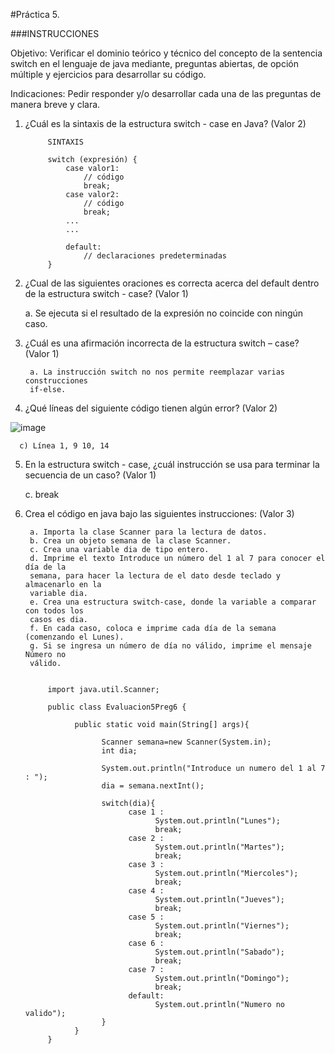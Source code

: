 #Práctica 5.

###INSTRUCCIONES

Objetivo: Verificar el dominio teórico y técnico del concepto de la sentencia switch
en el lenguaje de java mediante, preguntas abiertas, de opción múltiple y ejercicios para
desarrollar su código.

Indicaciones: Pedir responder y/o desarrollar cada una de las preguntas de manera
breve y clara.

1. ¿Cuál es la sintaxis de la estructura switch - case en Java? (Valor 2)

            SINTAXIS

            switch (expresión) {
                case valor1:
                    // código
                    break;
                case valor2:
                    // código
                    break;
                ...
                ...

                default:
                    // declaraciones predeterminadas
            }



2. ¿Cual de las siguientes oraciones es correcta acerca del default dentro de la
estructura switch - case? (Valor 1)

      a. Se ejecuta si el resultado de la expresión no coincide con ningún caso.
    
    
      
3. ¿Cuál es una afirmación incorrecta de la estructura switch – case? (Valor 1)

        a. La instrucción switch no nos permite reemplazar varias construcciones
        if-else.
       
       
        
4. ¿Qué líneas del siguiente código tienen algún error? (Valor 2)

![image](https://user-images.githubusercontent.com/91554777/176980099-2bf4ede3-0c22-49af-9bc5-0d2f09f81976.png)

   
    
      c) Línea 1, 9 10, 14
      
 5. En la estructura switch - case, ¿cuál instrucción se usa para terminar la secuencia
de un caso? (Valor 1)

   
 
      c. break

      
6. Crea el código en java bajo las siguientes instrucciones: (Valor 3)

        a. Importa la clase Scanner para la lectura de datos.
        b. Crea un objeto semana de la clase Scanner.
        c. Crea una variable dia de tipo entero.
        d. Imprime el texto Introduce un número del 1 al 7 para conocer el día de la
        semana, para hacer la lectura de el dato desde teclado y almacenarlo en la
        variable dia.
        e. Crea una estructura switch-case, donde la variable a comparar con todos los
        casos es dia.
        f. En cada caso, coloca e imprime cada día de la semana (comenzando el Lunes).
        g. Si se ingresa un número de día no válido, imprime el mensaje Número no
        válido.


            import java.util.Scanner;

            public class Evaluacion5Preg6 {

                  public static void main(String[] args){

                        Scanner semana=new Scanner(System.in);
                        int dia;

                        System.out.println("Introduce un numero del 1 al 7 : ");
                        dia = semana.nextInt();

                        switch(dia){
                              case 1 :
                                    System.out.println("Lunes");
                                    break;
                              case 2 :
                                    System.out.println("Martes");
                                    break;
                              case 3 :
                                    System.out.println("Miercoles");
                                    break;
                              case 4 :
                                    System.out.println("Jueves");
                                    break;
                              case 5 :
                                    System.out.println("Viernes");
                                    break;
                              case 6 :
                                    System.out.println("Sabado");
                                    break;
                              case 7 :
                                    System.out.println("Domingo");
                                    break;
                              default:
                                    System.out.println("Numero no valido");
                        }
                  }
            }



